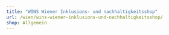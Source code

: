 ```yaml
---
title: "WINS Wiener Inklusions- und nachhaltigkeitsshop"
url: /wien/wins-wiener-inklusions-und-nachhaltigkeitsshop/
shop: Allgemein
---
```

